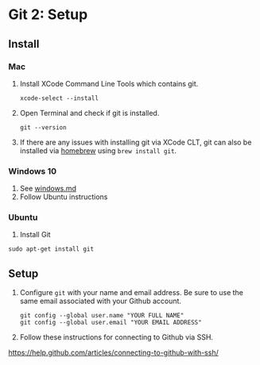 # Git 2: Setup

## Install

### Mac

1. Install XCode Command Line Tools which contains git.

	```
	xcode-select --install
	```

2. Open Terminal and check if git is installed.

	```
	git --version
	```

3. If there are any issues with installing git via XCode CLT, git can also be installed via [homebrew](https://brew.sh/) using `brew install git`.

### Windows 10

1. See [windows.md](../windows.md)
2. Follow Ubuntu instructions

### Ubuntu

1. Install Git

```
sudo apt-get install git
```

## Setup

1. Configure `git` with your name and email address. Be sure to use the same email associated with your Github account.

	```
	git config --global user.name "YOUR FULL NAME"
	git config --global user.email "YOUR EMAIL ADDRESS"
	```

2. Follow these instructions for connecting to Github via SSH.

https://help.github.com/articles/connecting-to-github-with-ssh/ 
